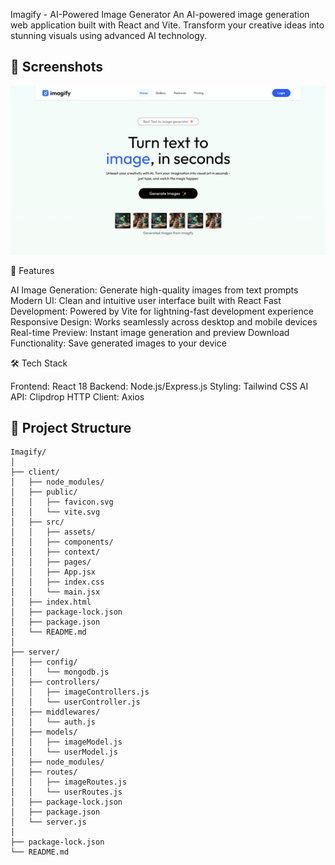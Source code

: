 Imagify - AI-Powered Image Generator
An AI-powered image generation web application built with React and Vite. Transform your creative ideas into stunning visuals using advanced AI technology.


## 📸 Screenshots
![Imagify UI Screenshot](./client/public/demo.png)


🚀 Features

AI Image Generation: Generate high-quality images from text prompts
Modern UI: Clean and intuitive user interface built with React
Fast Development: Powered by Vite for lightning-fast development experience
Responsive Design: Works seamlessly across desktop and mobile devices
Real-time Preview: Instant image generation and preview
Download Functionality: Save generated images to your device

🛠️ Tech Stack

Frontend: React 18
Backend: Node.js/Express.js
Styling: Tailwind CSS
AI API: Clipdrop
HTTP Client: Axios

## 📁 Project Structure

```
Imagify/
│
├── client/
│   ├── node_modules/
│   ├── public/
│   │   ├── favicon.svg
│   │   └── vite.svg
│   ├── src/
│   │   ├── assets/
│   │   ├── components/
│   │   ├── context/
│   │   ├── pages/
│   │   ├── App.jsx
│   │   ├── index.css
│   │   └── main.jsx
│   ├── index.html
│   ├── package-lock.json
│   ├── package.json
│   └── README.md
│
├── server/
│   ├── config/
│   │   └── mongodb.js
│   ├── controllers/
│   │   ├── imageControllers.js
│   │   └── userController.js
│   ├── middlewares/
│   │   └── auth.js
│   ├── models/
│   │   ├── imageModel.js
│   │   └── userModel.js
│   ├── node_modules/
│   ├── routes/
│   │   ├── imageRoutes.js
│   │   └── userRoutes.js
│   ├── package-lock.json
│   ├── package.json
│   └── server.js
│
├── package-lock.json
└── README.md
```


<!-- 📋 Prerequisites
Before running this project, make sure you have:

Node.js (version 16 or higher)
npm
Clipdrop API key -->